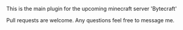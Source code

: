 This is the main plugin for the upcoming minecraft server 'Bytecraft'


Pull requests are welcome. Any questions feel free to message me.